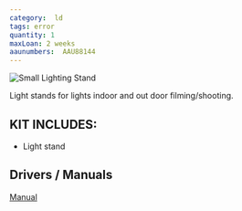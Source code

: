 ```yaml
---
category:  ld
tags: error
quantity: 1
maxLoan: 2 weeks
aaunumbers:  AAU88144
---
```

![Small Lighting Stand](https://www.bhphotovideo.com/images/images2500x2500/impact_ls_13hbi_heavy_duty_light_stand_1273390.jpg)

Light stands for lights indoor and out door filming/shooting.
## KIT INCLUDES:
-  Light stand

## Drivers / Manuals
[Manual]()



